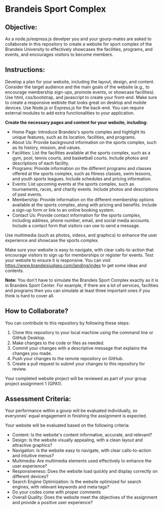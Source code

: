 # Brandeis Sport Complex
## Objective:
As a node.js/express.js develper you and your gourp-mates are asked to collaborate in this repository to create a website for sport complex of the Brandeis University to effectively showcases the facilities, programs, and events, and encourages visitors to become members.

## Instructions:

Develop a plan for your website, including the layout, design, and content. Consider the target audience and the main goals of the website (e.g., to encourage membership sign-ups, promote events, or showcase facilities).
Use html, css/bootstrap, and javascript to create your front-end. Make sure to create a responsive webiste that looks great on desktop and mobile devices. Use Node.js or Express.js for the back-end. You can require external modules to add extra functionalities to your application. 

**Create the necessary pages and content for your website, including:**

- Home Page: Introduce Brandeis's sports complex and highlight its unique features, such as its location, facilities, and programs.
- About Us: Provide background information on the sports complex, such as its history, mission, and values.
- Facilities: List the facilities available at the sports complex, such as a gym, pool, tennis courts, and basketball courts. Include photos and descriptions of each facility.
- Programs: Provide information on the different programs and classes offered at the sports complex, such as fitness classes, swim lessons, and youth sports leagues. Include schedules and pricing information.
- Events: List upcoming events at the sports complex, such as tournaments, races, and charity events. Include photos and descriptions of past events.
- Membership: Provide information on the different membership options available at the sports complex, along with pricing and benefits. Include a sign-up form or link to an online booking system.
- Contact Us: Provide contact information for the sports complex, including address, phone number, email, and social media accounts. Include a contact form that visitors can use to send a message.

Use multimedia (such as photos, videos, and graphics) to enhance the user experience and showcase the sports complex.

Make sure your website is easy to navigate, with clear calls-to-action that encourage visitors to sign up for memberships or register for events.
Test your website to ensure it is responsive.
You can visit https://www.brandeisjudges.com/landing/index to get some ideas and contents. 

**Note:** You don't have to simulate the Brandeis Sport Complex exactly as it is in Brandeis Sport Center. For example, if there are a lot of services, facilities and programs then you can simulate at least three important ones if you think is hard to cover all.

## How to Collaborate?
You can contribute to this repository by following these steps:

1. Clone this repository to your local machine using the command line or GitHub Desktop.
2. Make changes to the code or files as needed.
3. Commit your changes with a descriptive message that explains the changes you made.
4. Push your changes to the remote repository on GitHub.
5. Create a pull request to submit your changes to this repository for review.


Your completed website project will be reviewed as part of your group project assignment 1 (GPA1). 

## Assessment Criteria:

Your performance within a gourp will be evaluated individually, so everyones' equal engagement in finishing the assignment is expected. 

Your website will be evaluated based on the following criteria:

* Content: Is the website's content informative, accurate, and relevant?
* Design: Is the website visually appealing, with a clean layout and attractive graphics?
* Navigation: Is the website easy to navigate, with clear calls-to-action and intuitive menus?
* Multimedia: Are multimedia elements used effectively to enhance the user experience?
* Responsiveness: Does the website load quickly and display correctly on different devices?
* Search Engine Optimization: Is the website optimized for search engines, with relevant keywords and meta tags?
* Do your codes come with proper comments
* Overall Quality: Does the website meet the objectives of the assignment and provide a positive user experience?
